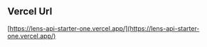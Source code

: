 ## Vercel Url

[https://lens-api-starter-one.vercel.app/](https://lens-api-starter-one.vercel.app/)
